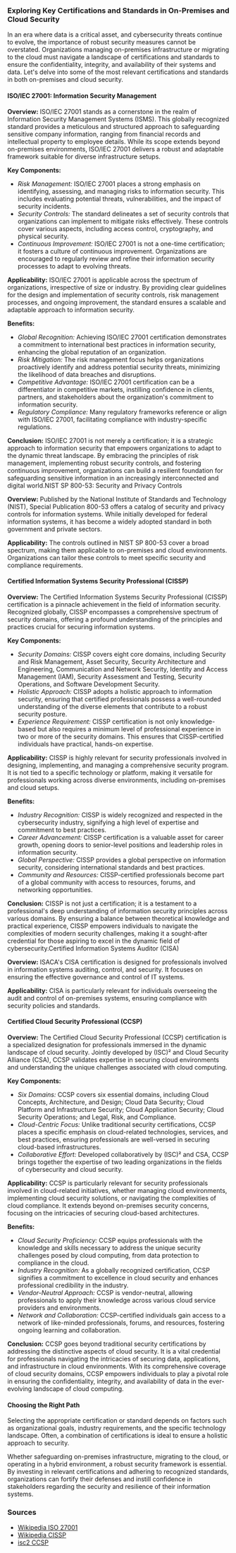 ### Exploring Key Certifications and Standards in On-Premises and Cloud Security

In an era where data is a critical asset, and cybersecurity threats continue to evolve, the importance of robust security measures cannot be overstated. Organizations managing on-premises infrastructure or migrating to the cloud must navigate a landscape of certifications and standards to ensure the confidentiality, integrity, and availability of their systems and data. Let's delve into some of the most relevant certifications and standards in both on-premises and cloud security.

#### ISO/IEC 27001: Information Security Management

**Overview:** ISO/IEC 27001 stands as a cornerstone in the realm of Information Security Management Systems (ISMS). This globally recognized standard provides a meticulous and structured approach to safeguarding sensitive company information, ranging from financial records and intellectual property to employee details. While its scope extends beyond on-premises environments, ISO/IEC 27001 delivers a robust and adaptable framework suitable for diverse infrastructure setups.

**Key Components:**

- *Risk Management:* ISO/IEC 27001 places a strong emphasis on identifying, assessing, and managing risks to information security. This includes evaluating potential threats, vulnerabilities, and the impact of security incidents.
- *Security Controls:* The standard delineates a set of security controls that organizations can implement to mitigate risks effectively. These controls cover various aspects, including access control, cryptography, and physical security.
- *Continuous Improvement:* ISO/IEC 27001 is not a one-time certification; it fosters a culture of continuous improvement. Organizations are encouraged to regularly review and refine their information security processes to adapt to evolving threats.

**Applicability:** ISO/IEC 27001 is applicable across the spectrum of organizations, irrespective of size or industry. By providing clear guidelines for the design and implementation of security controls, risk management processes, and ongoing improvement, the standard ensures a scalable and adaptable approach to information security.

**Benefits:**

- *Global Recognition:* Achieving ISO/IEC 27001 certification demonstrates a commitment to international best practices in information security, enhancing the global reputation of an organization.
- *Risk Mitigation:* The risk management focus helps organizations proactively identify and address potential security threats, minimizing the likelihood of data breaches and disruptions.
- *Competitive Advantage:* ISO/IEC 27001 certification can be a differentiator in competitive markets, instilling confidence in clients, partners, and stakeholders about the organization's commitment to information security.
- *Regulatory Compliance:* Many regulatory frameworks reference or align with ISO/IEC 27001, facilitating compliance with industry-specific regulations.

**Conclusion:** ISO/IEC 27001 is not merely a certification; it is a strategic approach to information security that empowers organizations to adapt to the dynamic threat landscape. By embracing the principles of risk management, implementing robust security controls, and fostering continuous improvement, organizations can build a resilient foundation for safeguarding sensitive information in an increasingly interconnected and digital world.NIST SP 800-53: Security and Privacy Controls

**Overview:** Published by the National Institute of Standards and Technology (NIST), Special Publication 800-53 offers a catalog of security and privacy controls for information systems. While initially developed for federal information systems, it has become a widely adopted standard in both government and private sectors.

**Applicability:** The controls outlined in NIST SP 800-53 cover a broad spectrum, making them applicable to on-premises and cloud environments. Organizations can tailor these controls to meet specific security and compliance requirements.

#### Certified Information Systems Security Professional (CISSP)

**Overview:** The Certified Information Systems Security Professional (CISSP) certification is a pinnacle achievement in the field of information security. Recognized globally, CISSP encompasses a comprehensive spectrum of security domains, offering a profound understanding of the principles and practices crucial for securing information systems.

**Key Components:**

- *Security Domains:* CISSP covers eight core domains, including Security and Risk Management, Asset Security, Security Architecture and Engineering, Communication and Network Security, Identity and Access Management (IAM), Security Assessment and Testing, Security Operations, and Software Development Security.
- *Holistic Approach:* CISSP adopts a holistic approach to information security, ensuring that certified professionals possess a well-rounded understanding of the diverse elements that contribute to a robust security posture.
- *Experience Requirement:* CISSP certification is not only knowledge-based but also requires a minimum level of professional experience in two or more of the security domains. This ensures that CISSP-certified individuals have practical, hands-on expertise.

**Applicability:** CISSP is highly relevant for security professionals involved in designing, implementing, and managing a comprehensive security program. It is not tied to a specific technology or platform, making it versatile for professionals working across diverse environments, including on-premises and cloud setups.

**Benefits:**

- *Industry Recognition:* CISSP is widely recognized and respected in the cybersecurity industry, signifying a high level of expertise and commitment to best practices.
- *Career Advancement:* CISSP certification is a valuable asset for career growth, opening doors to senior-level positions and leadership roles in information security.
- *Global Perspective:* CISSP provides a global perspective on information security, considering international standards and best practices.
- *Community and Resources:* CISSP-certified professionals become part of a global community with access to resources, forums, and networking opportunities.

**Conclusion:** CISSP is not just a certification; it is a testament to a professional's deep understanding of information security principles across various domains. By ensuring a balance between theoretical knowledge and practical experience, CISSP empowers individuals to navigate the complexities of modern security challenges, making it a sought-after credential for those aspiring to excel in the dynamic field of cybersecurity.Certified Information Systems Auditor (CISA)

**Overview:** ISACA's CISA certification is designed for professionals involved in information systems auditing, control, and security. It focuses on ensuring the effective governance and control of IT systems.

**Applicability:** CISA is particularly relevant for individuals overseeing the audit and control of on-premises systems, ensuring compliance with security policies and standards.

#### Certified Cloud Security Professional (CCSP)

**Overview:** The Certified Cloud Security Professional (CCSP) certification is a specialized designation for professionals immersed in the dynamic landscape of cloud security. Jointly developed by (ISC)² and Cloud Security Alliance (CSA), CCSP validates expertise in securing cloud environments and understanding the unique challenges associated with cloud computing.

**Key Components:**

- *Six Domains:* CCSP covers six essential domains, including Cloud Concepts, Architecture, and Design; Cloud Data Security; Cloud Platform and Infrastructure Security; Cloud Application Security; Cloud Security Operations; and Legal, Risk, and Compliance.
- *Cloud-Centric Focus:* Unlike traditional security certifications, CCSP places a specific emphasis on cloud-related technologies, services, and best practices, ensuring professionals are well-versed in securing cloud-based infrastructures.
- *Collaborative Effort:* Developed collaboratively by (ISC)² and CSA, CCSP brings together the expertise of two leading organizations in the fields of cybersecurity and cloud security.

**Applicability:** CCSP is particularly relevant for security professionals involved in cloud-related initiatives, whether managing cloud environments, implementing cloud security solutions, or navigating the complexities of cloud compliance. It extends beyond on-premises security concerns, focusing on the intricacies of securing cloud-based architectures.

**Benefits:**

- *Cloud Security Proficiency:* CCSP equips professionals with the knowledge and skills necessary to address the unique security challenges posed by cloud computing, from data protection to compliance in the cloud.
- *Industry Recognition:* As a globally recognized certification, CCSP signifies a commitment to excellence in cloud security and enhances professional credibility in the industry.
- *Vendor-Neutral Approach:* CCSP is vendor-neutral, allowing professionals to apply their knowledge across various cloud service providers and environments.
- *Network and Collaboration:* CCSP-certified individuals gain access to a network of like-minded professionals, forums, and resources, fostering ongoing learning and collaboration.

**Conclusion:** CCSP goes beyond traditional security certifications by addressing the distinctive aspects of cloud security. It is a vital credential for professionals navigating the intricacies of securing data, applications, and infrastructure in cloud environments. With its comprehensive coverage of cloud security domains, CCSP empowers individuals to play a pivotal role in ensuring the confidentiality, integrity, and availability of data in the ever-evolving landscape of cloud computing.

#### Choosing the Right Path

Selecting the appropriate certification or standard depends on factors such as organizational goals, industry requirements, and the specific technology landscape. Often, a combination of certifications is ideal to ensure a holistic approach to security.

Whether safeguarding on-premises infrastructure, migrating to the cloud, or operating in a hybrid environment, a robust security framework is essential. By investing in relevant certifications and adhering to recognized standards, organizations can fortify their defenses and instill confidence in stakeholders regarding the security and resilience of their information systems.

### Sources

* [Wikipedia ISO 27001](https://en.wikipedia.org/wiki/ISO/IEC_27001)
* [Wikipedia CISSP](https://en.wikipedia.org/wiki/Certified_information_systems_security_professional)
* [isc2 CCSP](https://www.isc2.org/certifications/ccsp)